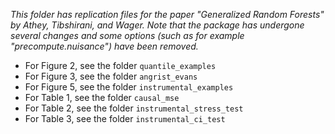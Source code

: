 _This folder has replication files for the paper "Generalized Random Forests" by Athey, Tibshirani, and Wager. Note that the package has undergone several changes and some options (such as for example "precompute.nuisance") have been removed._

- For Figure 2, see the folder `quantile_examples`
- For Figure 3, see the folder `angrist_evans`
- For Figure 5, see the folder `instrumental_examples`
- For Table 1, see the folder `causal_mse`
- For Table 2, see the folder `instrumental_stress_test`
- For Table 3, see the folder `instrumental_ci_test`
